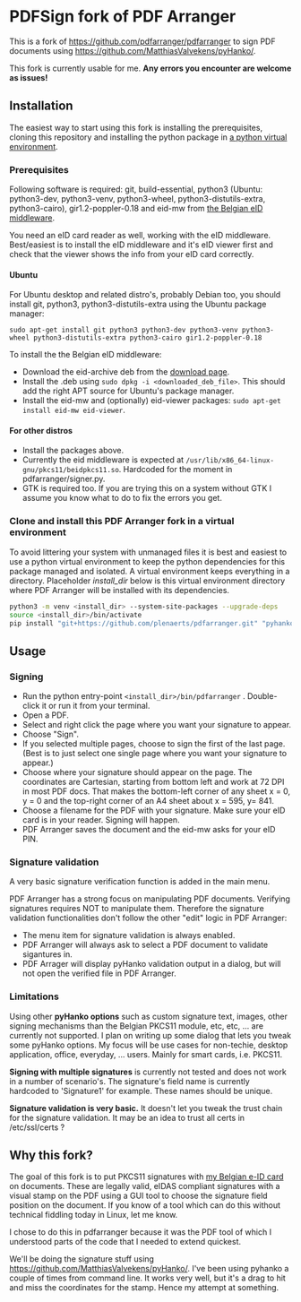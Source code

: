 # PDFSign fork of PDF Arranger

This is a fork of https://github.com/pdfarranger/pdfarranger to sign PDF documents using https://github.com/MatthiasValvekens/pyHanko/.

This fork is currently usable for me. **Any errors you encounter are welcome as issues!**

## Installation
The easiest way to start using this fork is installing the prerequisites, cloning this repository and installing the python package in [a python virtual environment](https://packaging.python.org/en/latest/guides/installing-using-pip-and-virtual-environments/).

### Prerequisites
Following software is required: git, build-essential, python3 (Ubuntu: python3-dev, python3-venv, python3-wheel, python3-distutils-extra, python3-cairo), gir1.2-poppler-0.18 and eid-mw from [the Belgian eID middleware](https://eid.belgium.be/nl/linux-eid-software-installatie).

You need an eID card reader as well, working with the eID middleware. Best/easiest is to install the eID middleware and it's eID viewer first and check that the viewer shows the info from your eID card correctly.
 
#### Ubuntu
For Ubuntu desktop and related distro's, probably Debian too, you should install git, python3, python3-distutils-extra using the Ubuntu package manager:

```
sudo apt-get install git python3 python3-dev python3-venv python3-wheel python3-distutils-extra python3-cairo gir1.2-poppler-0.18
```

To install the the Belgian eID middleware:
- Download the eid-archive deb from the [download page](https://eid.belgium.be/nl/linux-eid-software-installatie).
- Install the .deb using ```sudo dpkg -i <downloaded_deb_file>```. This should add the right APT source for Ubuntu's package manager.
- Install the eid-mw and (optionally) eid-viewer packages: ```sudo apt-get install eid-mw eid-viewer```.

#### For other distros
- Install the packages above.
- Currently the eid middleware is expected at ```/usr/lib/x86_64-linux-gnu/pkcs11/beidpkcs11.so```. Hardcoded for the moment in pdfarranger/signer.py.
- GTK is required too. If you are trying this on a system without GTK I assume you know what to do to fix the errors you get.

### Clone and install this PDF Arranger fork in a virtual environment
To avoid littering your system with unmanaged files it is best and easiest to use a python virtual environment to keep the python dependencies for this package managed and isolated. A virtual environment keeps everything in a directory. Placeholder *install_dir* below is this virtual environment directory where PDF Arranger will be installed with its dependencies.

```bash
python3 -m venv <install_dir> --system-site-packages --upgrade-deps
source <install_dir>/bin/activate
pip install "git+https://github.com/plenaerts/pdfarranger.git" "pyhanko[pkcs11,image-support,opentype]"
```

## Usage
### Signing
- Run the python entry-point ```<install_dir>/bin/pdfarranger``` . Double-click it or run it from your terminal.
- Open a PDF.
- Select and right click the page where you want your signature to appear.
- Choose "Sign".
- If you selected multiple pages, choose to sign the first of the last page. (Best is to just select one single page where you want your signature to appear.)
- Choose where your signature should appear on the page. The coordinates are Cartesian, starting from bottom left and work at 72 DPI in most PDF docs. That makes the bottom-left corner of any sheet x = 0, y = 0 and the top-right corner of an A4 sheet about x = 595, y= 841.
- Choose a filename for the PDF with your signature. Make sure your eID card is in your reader. Signing will happen.
- PDF Arranger saves the document and the eid-mw asks for your eID PIN.
### Signature validation
A very basic signature verification function is added in the main menu.

PDF Arranger has a strong focus on manipulating PDF documents. Verifying signatures requires NOT to manipulate them. Therefore the signature validation functionalities don't follow the other "edit" logic in PDF Arranger:
- The menu item for signature validation is always enabled.
- PDF Arranger will always ask to select a PDF document to validate sigantures in.
- PDF Arrager will display pyHanko validation output in a dialog, but will not open the verified file in PDF Arranger.

### Limitations
Using other **pyHanko options** such as custom signature text, images, other signing mechanisms than the Belgian PKCS11 module, etc, etc, ... are currently not supported. I plan on writing up some dialog that lets you tweak some pyHanko options. My focus will be use cases for non-techie, desktop application, office, everyday, ... users. Mainly for smart cards, i.e. PKCS11.

**Signing with multiple signatures** is currently not tested and does not work in a number of scenario's. The signature's field name is currently hardcoded to 'Signature1' for example. These names should be unique.

**Signature validation is very basic.** It doesn't let you tweak the trust chain for the signature validation. It may be an idea to trust all certs in /etc/ssl/certs ?

## Why this fork?

The goal of this fork is to put PKCS11 signatures with [my Belgian e-ID card](https://eid.belgium.be/nl) on documents. These are legally valid, eIDAS compliant signatures with a visual stamp on the PDF using a GUI tool to choose the signature field position on the document. If you know of a tool which can do this without technical fiddling today in Linux, let me know.

I chose to do this in pdfarranger because it was the PDF tool of which I understood parts of the code that I needed to extend quickest.

We'll be doing the signature stuff using https://github.com/MatthiasValvekens/pyHanko/. I've been using pyhanko a couple of times from command line. It works very well, but it's a drag to hit and miss the coordinates for the stamp. Hence my attempt at something.
